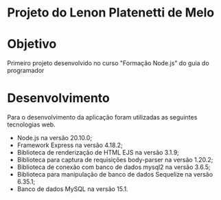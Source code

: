 # Projeto do Lenon Platenetti de Melo

# Objetivo
Primeiro projeto desenvolvido no curso "Formação Node.js" do guia do programador

# Desenvolvimento
Para o desenvolvimento da aplicação foram utilizadas as seguintes tecnologias web.
* Node.js na versão 20.10.0;
* Framework Express na versão 4.18.2;
* Biblioteca de renderização de HTML EJS na versão 3.1.9;
* Biblioteca para captura de requisições body-parser na versão 1.20.2;
* Biblioteca de conexão com banco de dados mysql2 na versão 3.6.5;
* Biblioteca para manipulação de banco de dados Sequelize na versão 6.35.1;
* Banco de dados MySQL na versão 15.1.